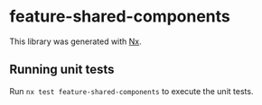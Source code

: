 # feature-shared-components

This library was generated with [Nx](https://nx.dev).

## Running unit tests

Run `nx test feature-shared-components` to execute the unit tests.
